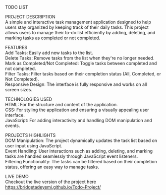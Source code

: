 TODO LIST 

PROJECT DESCRIPTION    
A simple and interactive task management application designed to help users stay organized by keeping track of their daily tasks. This project allows users to manage their to-do list efficiently by adding, deleting, and marking tasks as completed or not completed.

FEATURES    
Add Tasks: Easily add new tasks to the list.    
Delete Tasks: Remove tasks from the list when they're no longer needed.      
Mark as Completed/Not Completed: Toggle tasks between completed and not completed.     
Filter Tasks: Filter tasks based on their completion status (All, Completed, or Not Completed).    
Responsive Design: The interface is fully responsive and works on all screen sizes.      

TECHNOLOGIES USED    
HTML: For the structure and content of the application.     
CSS: For styling the application and ensuring a visually appealing user interface.     
JavaScript: For adding interactivity and handling DOM manipulation and events.         

PROJECTS HIGHLIGHTS    
DOM Manipulation: The project dynamically updates the task list based on user input using JavaScript.        
Event Handling: User interactions such as adding, deleting, and marking tasks are handled seamlessly through JavaScript event listeners.       
Filtering Functionality: The tasks can be filtered based on their completion status, offering an easy way to manage tasks.

LIVE DEMO    
Checkout the live version of the project here  https://bridgetadeyemi.github.io/Todo-Project/
